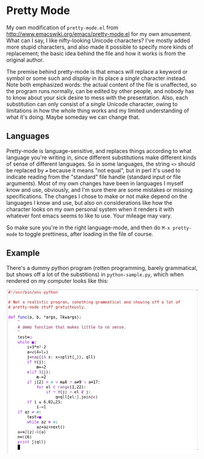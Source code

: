 Pretty Mode
===========

My own modification of `pretty-mode.el` from http://www.emacswiki.org/emacs/pretty-mode.el for my own amusement.  What can I say, I like nifty-looking Unicode characters?  I've mostly added more stupid characters, and also made it possible to specify more kinds of replacement; the basic idea behind the file and how it works is from the original author.

The premise behind pretty-mode is that emacs will replace a keyword or symbol or some such and _display_ in its place a _single_ character instead.  Note both emphasized words: the actual content of the file is unaffected, so the program runs normally, can be edited by other people, and nobody has to know about your sick desire to mess with the presentation.  Also, each substitution can only consist of a _single_ Unicode character, owing to limitations in how the whole thing works and my limited understanding of what it's doing.  Maybe someday we can change that.

Languages
---------

Pretty-mode is language-sensitive, and replaces things according to what language you're writing in, since different substitutions make different kinds of sense of different languages.  So in some languages, the string `<>` should be replaced by `≠` because it means "not equal", but in perl it's used to indicate reading from the "standard" file handle (standard input or file arguments).  Most of my own changes have been in languages I myself know and use, obviously, and I'm sure there are some mistakes or missing specifications.  The changes I chose to make or not make depend on the languages I know and use, but also on considerations like how the character looks on my own personal system when it renders it with whatever font emacs seems to like to use.  Your mileage may vary.

So make sure you're in the right language-mode, and then do `M-x pretty-mode` to toggle prettiness, after loading in the file of course.

Example
-------

There's a dummy python program (rotten programming, barely grammatical, but shows off a lot of the substitions) in `python-sample.py`, which when rendered on my computer looks like this:

![Image](python-sample.png)